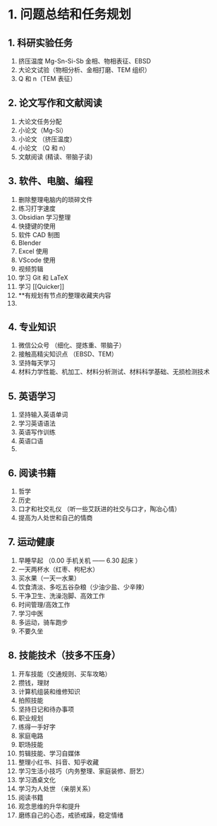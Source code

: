 # 1. 问题总结和任务规划
## 1. 科研实验任务

1. 挤压温度 Mg-Sn-Si-Sb 金相、物相表征、EBSD
2. 大论文试验（物相分析、金相打磨、TEM 组织）
3. Q 和 n（TEM 表征）
## 2. 论文写作和文献阅读
1. 大论文任务分配 
2. 小论文（Mg-Si）
3. 小论文 （挤压温度）
4. 小论文 （Q 和 n）
5. 文献阅读 (精读、带脑子读)
## 3. 软件、电脑、编程
1. 删除整理电脑内的琐碎文件 
2. 练习打字速度 
3. Obsidian 学习整理 
4. 快捷键的使用 
5. 软件 CAD 制图 
6. Blender 
7. Excel 使用
8. VScode 使用 
9. 视频剪辑 
10. 学习 Git 和 LaTeX 
11. 学习 [[Quicker]]  
12. **有规划有节点的整理收藏夹内容 
13. 

## 4. 专业知识 
1. 微信公众号 （细化、提炼重、带脑子）
2.  接触高精尖知识点 （EBSD、TEM）
3. 坚持每天学习 
4. 材料力学性能、机加工、材料分析测试、材料科学基础、无损检测技术

## 5. 英语学习 
1. 坚持输入英语单词 
2. 学习英语语法 
3. 英语写作训练 
4. 英语口语 
5. 

## 6. 阅读书籍 
1. 哲学 
2. 历史 
3. 口才和社交礼仪 （听一些艾跃进的社交与口才，陶冶心情）
4. 提高为人处世和自己的情商 

## 7. 运动健康
1. 早睡早起 （0.00 手机关机 —— 6.30 起床 ）
2. 一天两杯水（红枣、枸杞水）
3. 买水果（一天一水果）
4. 饮食清淡、多吃五谷杂粮（少油少盐、少辛辣）
5. 干净卫生、洗澡泡脚、高效工作
6. 时间管理/高效工作
7. 学习中医
8. 多运动，骑车跑步 
9. 不要久坐

## 8. 技能技术（技多不压身）
1. 开车技能（交通规则、买车攻略）
2. 攒钱，理财 
3. 计算机组装和维修知识
4. 拍照技能  
5. 坚持日记和待办事项
6. 职业规划
7. 练得一手好字 
8. 家庭电路 
9. 职场技能
10. 剪辑技能、学习自媒体 
11. 整理小红书、抖音、知乎收藏 
12. 学习生活小技巧（内务整理、家庭装修、厨艺）
13. 学习酒桌文化
14. 学习为人处世 （亲朋关系）
15. 阅读书籍 
16. 观念思维的升华和提升
17. 磨练自己的心态，戒骄戒躁，稳定情绪



